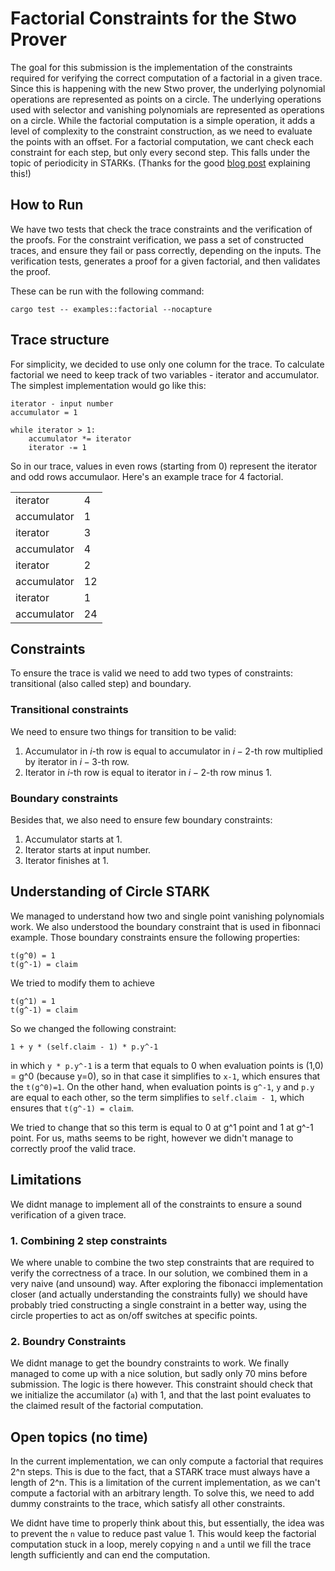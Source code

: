 # Factorial Constraints for the Stwo Prover

The goal for this submission is the implementation of the constraints required for verifying the correct computation of a factorial in a given trace. Since this is happening with the new Stwo prover, the underlying polynomial operations are represented as points on a circle. The underlying operations used with selector and vanishing polynomials are represented as operations on a circle. While the factorial computation is a simple operation, it adds a level of complexity to the constraint construction, as we need to evaluate the points with an offset. For a factorial computation, we cant check each constraint for each step, but only every second step. This falls under the topic of periodicity in STARKs.
(Thanks for the good [blog post](https://blog.lambdaclass.com/periodic-constraints-and-recursion-in-zk-starks/) explaining this!)


## How to Run

We have two tests that check the trace constraints and the verification of the proofs. For the constraint verification, we pass a set of constructed traces, and ensure they fail or pass correctly, depending on the inputs. The verification tests, generates a proof for a given factorial, and then validates the proof. 

These can be run with the following command:

```
cargo test -- examples::factorial --nocapture
```

## Trace structure

For simplicity, we decided to use only one column for the trace. To calculate factorial we need to keep track of two variables - iterator and accumulator. The simplest implementation would go like this:

```
iterator - input number
accumulator = 1

while iterator > 1:
    accumulator *= iterator
    iterator -= 1
```

So in our trace, values in even rows (starting from 0) represent the iterator and odd rows accumulaor.
Here's an example trace for 4 factorial.

|             |    |
|-------------|----|
| iterator    | 4  |
| accumulator | 1  |
| iterator    | 3  |
| accumulator | 4  |
| iterator    | 2  |
| accumulator | 12 |
| iterator    | 1  |
| accumulator | 24 |

## Constraints

To ensure the trace is valid we need to add two types of constraints: transitional (also called step) and boundary.

### Transitional constraints

We need to ensure two things for transition to be valid:

1. Accumulator in $i$-th row is equal to accumulator in $i-2$-th row multiplied by iterator in $i-3$-th row.
2. Iterator in $i$-th row is equal to iterator in $i-2$-th row minus 1.

### Boundary constraints

Besides that, we also need to ensure few boundary constraints:

1. Accumulator starts at 1.
2. Iterator starts at input number.
3. Iterator finishes at 1.

## Understanding of Circle STARK

We managed to understand how two and single point vanishing polynomials work. We also understood the boundary constraint that is used in fibonnaci example. Those boundary constraints ensure the following properties:

```
t(g^0) = 1
t(g^-1) = claim
```

We tried to modify them to achieve

```
t(g^1) = 1
t(g^-1) = claim
```

So we changed the following constraint:

```
1 + y * (self.claim - 1) * p.y^-1
```

in which `y * p.y^-1` is a term that equals to 0 when evaluation points is (1,0) = g^0 (because y=0), so in that case it simplifies to `x-1`, which ensures that the `t(g^0)=1`. On the other hand, when evaluation points is `g^-1`, `y` and `p.y` are equal to each other, so the term simplifies to `self.claim - 1`, which ensures that `t(g^-1) = claim`.

We tried to change that so this term is equal to 0 at g^1 point and 1 at g^-1 point. For us, maths seems to be right, however we didn't manage to correctly proof the valid trace.

## Limitations

We didnt manage to implement all of the constraints to ensure a sound verification of a given trace.

### 1. Combining 2 step constraints

We where unable to combine the two step constraints that are required to verify the correctness of a trace. In our solution, we combined them in a very naive (and unsound) way. After exploring the fibonacci implementation closer (and actually understanding the constraints fully) we should have probably tried constructing a single constraint in a better way, using the circle properties to act as on/off switches at specific points.

### 2. Boundry Constraints

We didnt manage to get the boundry constraints to work. We finally managed to come up with a nice solution, but sadly only 70 mins before submission. The logic is there however. This constraint should check that we initialize the accumilator (`a`) with 1, and that the last point evaluates to the claimed result of the factorial computation.


## Open topics (no time)

In the current implementation, we can only compute a factorial that requires 2^n steps. This is due to the fact, that a STARK trace must always have a length of 2^n. This is a limitation of the current implementation, as we can't compute a factorial with an arbitrary length. To solve this, we need to add dummy constraints to the trace, which satisfy all other constraints.

We didnt have time to properly think about this, but essentially, the idea was to prevent the `n` value to reduce past value 1. This would keep the factorial computation stuck in a loop, merely copying `n` and `a` until we fill the trace length sufficiently and can end the computation.